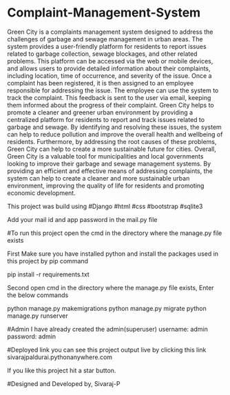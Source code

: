 # Complaint-Management-System

Green City is a complaints management system designed to address the challenges of garbage and sewage management in urban areas. The system provides a user-friendly platform for residents to report issues related to garbage collection, sewage blockages, and other related problems. This platform can be accessed via the web or mobile devices, and allows users to provide detailed information about their complaints, including location, time of occurrence, and severity of the issue.
Once a complaint has been registered, it is then assigned to an employee responsible for addressing the issue. The employee can use the system to track the complaint. This feedback is sent to the user via email, keeping them informed about the progress of their complaint.
Green City helps to promote a cleaner and greener urban environment by providing a centralized platform for residents to report and track issues related to garbage and sewage. By identifying and resolving these issues, the system can help to reduce pollution and improve the overall health and wellbeing of residents. Furthermore, by addressing the root causes of these problems, Green City can help to create a more sustainable future for cities.
Overall, Green City is a valuable tool for municipalities and local governments looking to improve their garbage and sewage management systems. By providing an efficient and effective means of addressing complaints, the system can help to create a cleaner and more sustainable urban environment, improving the quality of life for residents and promoting economic development.

This project was build using 
#Django
#html
#css
#bootstrap
#sqlite3

Add your mail id and app password in the mail.py file

#To run this project
open the cmd in the directory where the manage.py file exists

First Make sure you have installed python and install the packages used in this project by pip command

 pip install -r requirements.txt 

Second open cmd in the directory where the manage.py file exists, Enter the below commands

 python manage.py makemigrations
 python manage.py migrate
 python manage.py runserver

#Admin
I have already created the admin(superuser)
username: admin
password: admin

#Deployed link
you can see this project output live by clicking this link sivarajpaldurai.pythonanywhere.com

If you like this project hit a star button. 

#Designed and Developed by,  Sivaraj-P
    
                



